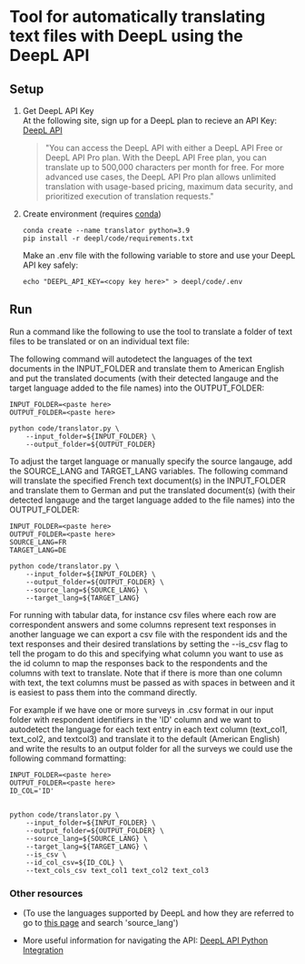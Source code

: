 # Tool for automatically translating text files with DeepL using the DeepL API

## Setup 
1) Get DeepL API Key\
  At the following site, sign up for a DeepL plan to recieve an API Key: [DeepL API](https://www.deepl.com/docs-api)

    > "You can access the DeepL API with either a DeepL API Free or DeepL API Pro plan.
    > With the DeepL API Free plan, you can translate up to 500,000 characters per month for free. For more advanced use cases, the DeepL API Pro plan allows unlimited translation with usage-based pricing, maximum data security, and prioritized execution of translation requests."

2) Create environment (requires [conda](https://docs.conda.io/en/latest/)) 

    ```shell
    conda create --name translator python=3.9
    pip install -r deepl/code/requirements.txt
    ```

   Make an .env file with the following variable to store and use your DeepL API key safely: 
    ```shell
    echo "DEEPL_API_KEY=<copy key here>" > deepl/code/.env
    ```


## Run
Run a command like the following to use the tool to translate a folder of text files to be translated or on an individual text file: 

The following command will autodetect the languages of the text documents in the INPUT_FOLDER and translate them to American English and put the translated documents (with their detected langauge and the target language added to the file names) into the OUTPUT_FOLDER: 
```
INPUT_FOLDER=<paste here>
OUTPUT_FOLDER=<paste here>

python code/translator.py \
    --input_folder=${INPUT_FOLDER} \
    --output_folder=${OUTPUT_FOLDER}
```

To adjust the target language or manually specify the source langauge, add the SOURCE_LANG and TARGET_LANG variables. The following command will translate the specified French text document(s) in the INPUT_FOLDER and translate them to German and put the translated document(s) (with their detected langauge and the target language added to the file names) into the OUTPUT_FOLDER: 

```
INPUT_FOLDER=<paste here>
OUTPUT_FOLDER=<paste here>
SOURCE_LANG=FR
TARGET_LANG=DE

python code/translator.py \
    --input_folder=${INPUT_FOLDER} \
    --output_folder=${OUTPUT_FOLDER} \
    --source_lang=${SOURCE_LANG} \
    --target_lang=${TARGET_LANG}
```

For running with tabular data, for instance csv files where each row are correspondent answers and some columns represent text responses in another language we can export a csv file with the respondent ids and the text responses and their desired translations by setting the --is_csv flag to tell the progam to do this and specifying what column you want to use as the id column to map the responses back to the respondents and the columns with text to translate. Note that if there is more than one column with text, the text columns must be passed as with spaces in between and it is easiest to pass them into the command directly. 

For example if we have one or more surveys in .csv format in our input folder with respondent identifiers in the 'ID' column and we want to autodetect the language for each text entry in each text column (text_col1, text_col2, and textcol3) and translate it to the default (American English) and write the results to an output folder for all the surveys we could use the following command formatting: 

```
INPUT_FOLDER=<paste here>
OUTPUT_FOLDER=<paste here>
ID_COL='ID'


python code/translator.py \
    --input_folder=${INPUT_FOLDER} \
    --output_folder=${OUTPUT_FOLDER} \
    --source_lang=${SOURCE_LANG} \
    --target_lang=${TARGET_LANG} \
    --is_csv \
    --id_col_csv=${ID_COL} \
    --text_cols_csv text_col1 text_col2 text_col3
```

### Other resources 

- (To use the languages supported by DeepL and how they are referred to go to [this page](https://www.deepl.com/docs-api/translate-text/translate-text/) and search 'source_lang')

- More useful information for navigating the API: [DeepL API Python Integration](https://www.deepl.com/en/blog/announcing-python-client-library-for-deepl-api)